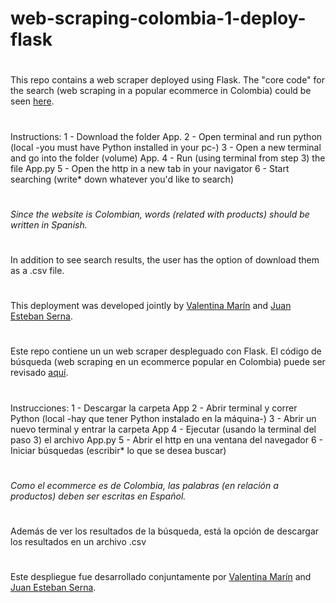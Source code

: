 # web-scraping-colombia-1-deploy-flask
#
This repo contains a web scraper deployed using Flask. The "core code" for the search (web scraping in a popular ecommerce in Colombia) could be seen [here](https://github.com/jnserna/web-scraping-colombia-1).
#
Instructions:
1 - Download the folder App.
2 - Open terminal and run python (local -you must have Python installed in your pc-)
3 - Open a new terminal and go into the folder (volume) App.
4 - Run (using terminal from step 3) the file App.py
5 - Open the http in a new tab in your navigator
6 - Start searching (write* down whatever you'd like to search)
#
*Since the website is Colombian, words (related with products) should be written in Spanish.*
#
In addition to see search results, the user has the option of download them as a .csv file.
#
This deployment was developed jointly by [Valentina Marín](https://github.com/valenmarinpe) and [Juan Esteban Serna](https://github.com/jnserna).
#
#
#
Este repo contiene un un web scraper despleguado con Flask. El código de búsqueda (web scraping en un ecommerce popular en Colombia) puede ser revisado [aquí](https://github.com/jnserna/web-scraping-colombia-1).
#
Instrucciones:
1 - Descargar la carpeta App
2 - Abrir terminal y correr Python (local -hay que tener Python instalado en la máquina-)
3 - Abrir un nuevo terminal y entrar la carpeta App
4 - Ejecutar (usando la terminal del paso 3) el archivo App.py
5 - Abrir el http en una ventana del navegador
6 - Iniciar búsquedas (escribir* lo que se desea buscar)
#
*Como el ecommerce es de Colombia, las palabras (en relación a productos) deben ser escritas en Español.*
#
Además de ver los resultados de la búsqueda, está la opción de descargar los resultados en un archivo .csv
#
Este despliegue fue desarrollado conjuntamente por [Valentina Marín](https://github.com/valenmarinpe) and [Juan Esteban Serna](https://github.com/jnserna).
